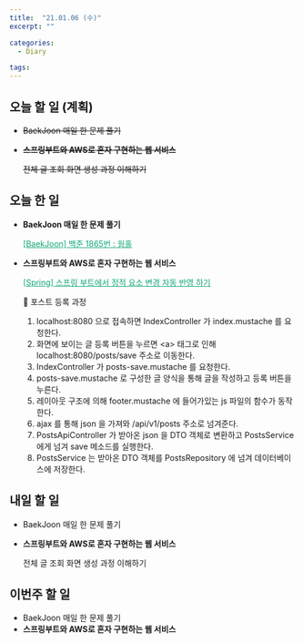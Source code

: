 ```yaml
---
title:  "21.01.06 (수)"
excerpt: ""

categories:
  - Diary

tags:
---
```


## 오늘 할 일 (계획)

- ~~BaekJoon 매일 한 문제 풀기~~

- ~~**스프링부트와 AWS로 혼자 구현하는 웹 서비스**~~

  ~~전체 글 조회 화면 생성 과정 이해하기~~

## 오늘 한 일

- **BaekJoon 매일 한 문제 풀기**

  <a href="https://nam-ki-bok.github.io/baekjoon/Baek_Wormhole/" style="color:#0FA678">[BaekJoon] 백준 1865번 : 웜홀</a>

- **스프링부트와 AWS로 혼자 구현하는 웹 서비스**

  <a href="https://nam-ki-bok.github.io/baekjoon/Baek_Devtools/" style="color:#0FA678">[Spring] 스프링 부트에서 정적 요소 변경 자동 반영 하기</a>
  
  🥮 포스트 등록 과정
  
  1. localhost:8080 으로 접속하면 IndexController 가 index.mustache 를 요청한다.
  2. 화면에 보이는 글 등록 버튼을 누르면 \<a> 태그로 인해 localhost:8080/posts/save 주소로 이동한다.
  3. IndexController 가 posts-save.mustache 를 요청한다.
  4. posts-save.mustache 로 구성한 글 양식을 통해 글을 작성하고 등록 버튼을 누른다.
  5. 레이아웃 구조에 의해 footer.mustache 에 들어가있는 js 파일의 함수가 동작한다.
  6. ajax 를 통해 json 을 가져와 /api/v1/posts 주소로 넘겨준다.
  7. PostsApiController 가 받아온 json 을 DTO 객체로 변환하고 PostsService 에게 넘겨 save 메소드를 실행한다.
  8. PostsService 는 받아온 DTO 객체를 PostsRepository 에 넘겨 데이터베이스에 저장한다.

##  내일 할 일

- BaekJoon 매일 한 문제 풀기

- **스프링부트와 AWS로 혼자 구현하는 웹 서비스**

  전체 글 조회 화면 생성 과정 이해하기


## 이번주 할 일

- BaekJoon 매일 한 문제 풀기
- **스프링부트와 AWS로 혼자 구현하는 웹 서비스**

<br>

